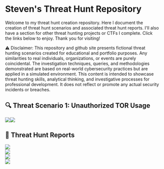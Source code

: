 # Steven's Threat Hunt Repository
Welcome to my threat hunt creation repository. Here I document the creation of threat hunt scenarios and associated threat hunt reports. I'll also have a section for other threat hunting projects or CTFs I complete. Click the links below to enjoy. Thank you for visiting!

⚠️ Disclaimer: This repository and github site presents fictional threat hunting scenarios created for educational and portfolio purposes. Any similarities to real individuals, organizations, or events are purely coincidental. The investigation techniques, queries, and methodologies demonstrated are based on real-world cybersecurity practices but are applied in a simulated environment. This content is intended to showcase threat hunting skills, analytical thinking, and investigative processes for professional development. It does not reflect or promote any actual security incidents or breaches.

## 🔍 Threat Scenario 1: Unauthorized TOR Usage
<a href="https://github.com/stevenrim/threathuntrepo/blob/main/designingthreathunt.md"><img src="https://img.shields.io/badge/-Designing the Scenario-FF0000?&style=for-the-badge&logo=github&logoColor=white"/><a href="https://github.com/stevenrim/threathuntrepo/blob/main/threathunt.md"><img src="https://img.shields.io/badge/-Threat Hunt Report-000080?&style=for-the-badge&logo=github&logoColor=white"/></a>


## 📄 Threat Hunt Reports 
<a href="https://github.com/stevenrim/threathunt1/blob/main/README.md"><img src="https://img.shields.io/badge/-CTF Threat Hunt Report: Uncovering a Data Breach with MDE-000000?&style=for-the-badge&logo=github&logoColor=white"/></a>
<br>
<a href="https://medium.com/@stevenrim/threat-hunt-report-public-exposure-715f1befb669"><img src="https://img.shields.io/badge/-Threat Hunt Report: Public Exposure-000000?&style=for-the-badge&logo=medium&logoColor=white"/></a>
<br>
<a href="https://medium.com/@stevenrim/threat-hunt-report-sudden-network-slowdowns-a10730cda525"><img src="https://img.shields.io/badge/-Threat Hunt Report: Sudden Network Slowdowns-000000?&style=for-the-badge&logo=medium&logoColor=white"/></a>
<br>
<a href=""><img src="https://img.shields.io/badge/-Threat Hunt Report: Crypto Miner-000000?&style=for-the-badge&logo=github&logoColor=white"/></a>


